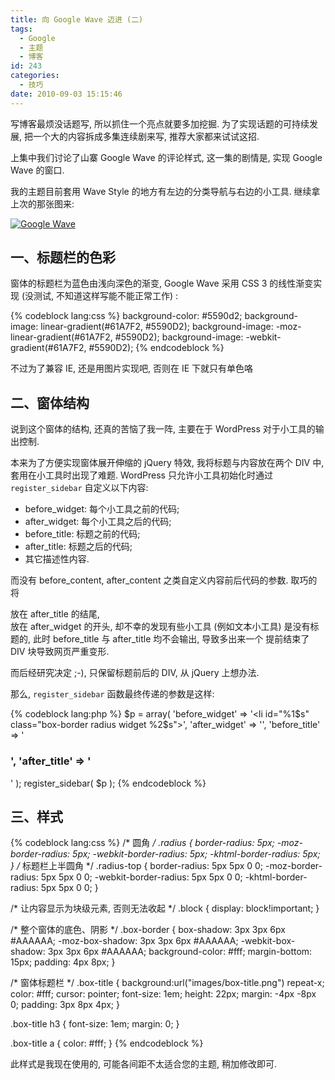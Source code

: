 ```yaml
---
title: 向 Google Wave 迈进 (二)
tags:
  - Google
  - 主题
  - 博客
id: 243
categories:
  - 技巧
date: 2010-09-03 15:15:46
---
```


写博客最烦没话题写, 所以抓住一个亮点就要多加挖掘. 为了实现话题的可持续发展, 把一个大的内容拆成多集连续剧来写, 推荐大家都来试试这招.

上集中我们讨论了山寨 Google Wave 的评论样式, 这一集的剧情是, 实现 Google Wave 的窗口.

我的主题目前套用 Wave Style 的地方有左边的分类导航与右边的小工具. 继续拿上次的那张图来:

[![Google Wave](//img.beamnote.com/2010/google-wave.png)](//img.beamnote.com/2010/google-wave.png)

## <!-- more -->一、标题栏的色彩

窗体的标题栏为蓝色由浅向深色的渐变, Google Wave 采用 CSS 3 的线性渐变实现 (没测试, 不知道这样写能不能正常工作) :

{% codeblock lang:css %}
background-color: #5590d2;
background-image: linear-gradient(#61A7F2, #5590D2);
background-image: -moz-linear-gradient(#61A7F2, #5590D2);
background-image: -webkit-gradient(#61A7F2, #5590D2);
{% endcodeblock %}

不过为了兼容 IE, 还是用图片实现吧, 否则在 IE 下就只有单色咯

## 二、窗体结构

说到这个窗体的结构, 还真的苦恼了我一阵, 主要在于 WordPress 对于小工具的输出控制.

本来为了方便实现窗体展开伸缩的 jQuery 特效, 我将标题与内容放在两个 DIV 中, 套用在小工具时出现了难题. WordPress 只允许小工具初始化时通过 `register_sidebar` 自定义以下内容:

* before_widget: 每个小工具之前的代码;
* after_widget: 每个小工具之后的代码;
* before_title: 标题之前的代码;
* after_title: 标题之后的代码;
* 其它描述性内容.

而没有 before_content, after_content 之类自定义内容前后代码的参数. 取巧的将 <div class="content"> 放在 after_title 的结尾, </div> 放在 after_widget 的开头, 却不幸的发现有些小工具 (例如文本小工具) 是没有标题的, 此时 before_title 与 after_title 均不会输出, 导致多出来一个 </div> 提前结束了 DIV 块导致网页严重变形.

而后经研究决定 ;-), 只保留标题前后的 DIV, 从 jQuery 上想办法.

那么, `register_sidebar` 函数最终传递的参数是这样:

{% codeblock lang:php %}
$p = array(
    'before_widget'  =>   '<li id="%1$s" class="box-border radius widget %2$s">',
    'after_widget'   =>   '</li>',
    'before_title'   =>   '<div class="block box-title radius-top"><h3>',
    'after_title'    =>   '</h3></div>'
);
register_sidebar( $p );
{% endcodeblock %}

## 三、样式

{% codeblock lang:css %}
/* 圆角 */
.radius {
    border-radius: 5px;
    -moz-border-radius: 5px;
    -webkit-border-radius: 5px;
    -khtml-border-radius: 5px;
}
/* 标题栏上半圆角 */
.radius-top {
    border-radius: 5px 5px 0 0;
    -moz-border-radius: 5px 5px 0 0;
    -webkit-border-radius: 5px 5px 0 0;
    -khtml-border-radius: 5px 5px 0 0;
}

/* 让内容显示为块级元素, 否则无法收起 */
.block {
    display: block!important;
}

/* 整个窗体的底色、阴影 */
.box-border {
    box-shadow: 3px 3px 6px #AAAAAA;
    -moz-box-shadow: 3px 3px 6px #AAAAAA;
    -webkit-box-shadow: 3px 3px 6px #AAAAAA;
    background-color: #fff;
    margin-bottom: 15px;
    padding: 4px 8px;
}

/* 窗体标题栏 */
.box-title {
    background:url("images/box-title.png") repeat-x;
    color: #fff;
    cursor: pointer;
    font-size: 1em;
    height: 22px;
    margin: -4px -8px 0;
    padding: 3px 8px 4px;
}

.box-title h3 {
    font-size: 1em;
    margin: 0;
}

.box-title a {
    color: #fff;
}
{% endcodeblock %}

此样式是我现在使用的, 可能各间距不太适合您的主题, 稍加修改即可.

